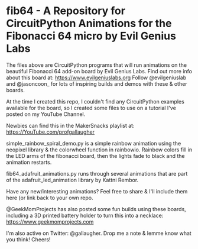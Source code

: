 # fib64 - A Repository for CircuitPython Animations for the Fibonacci 64 micro by Evil Genius Labs

The files above are CircuitPython programs that will run animations on the beautiful Fibonacci 64 add-on board by Evil Genius Labs. Find out more info about this board at:
https://www.evilgeniuslabs.org
Follow @evilgeniuslab and @jasoncoon_ for lots of inspiring builds and demos with these & other boards.

At the time I created this repo, I couldn't find any CircuitPython examples available for the board, so I created some files to use on a tutorial I've posted on my YouTube Channel.

Newbies can find this in the MakerSnacks playlist at:
https://YouTube.com/profgallaugher

simple_rainbow_spiral_demo.py is a simple rainbow animation using the neopixel library & the colorwheel function in rainbowio. Rainbow colors fill in the LED arms of the fibonacci board, then the lights fade to black and the animation restarts.

fib64_adafruit_animations.py runs through several animations that are part of the adafruit_led_animation library by Kattni Rembor.

Have any new/interesting animations? Feel free to share & I'll include them here (or link back to your own repo.

@GeekMomProjects has also posted some fun builds using these boards, including a 3D printed battery holder to turn this into a necklace: 
https://www.geekmomprojects.com

I'm also active on Twitter: @gallaugher. Drop me a note & lemme know what you think!
Cheers!
